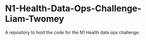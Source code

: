 # N1-Health-Data-Ops-Challenge-Liam-Twomey
A repository to hold the code for the N1 Health data ops challenge.
